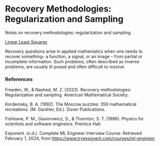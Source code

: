 # Recovery Methodologies: Regularization and Sampling

Notes on recovery methodologies: regularization and sampling

[Linear Least Squares](https://en.wikipedia.org/wiki/Linear_least_squares)

Recovery questions arise in applied mathematics when one needs to recover something- a function, a signal, or an image – from partial or incomplete information.  Such problems, often described as inverse problems, are usually ill-posed and often difficult to resolve.



### References

Freeden, W., & Nashed, M. Z. (2023). Recovery methodologies: Regularization and sampling. American Mathematical Society.

Kordemsky, B. A. (1992). The Moscow puzzles: 359 mathematical recreations. (M. Gardner, Ed.). Dover Publications.

Fishbane, P. M., Gasiorowicz, S., & Thornton, S. T. (1996). Physics for scientists and software engineers. Prentice Hall.

Exponent. (n.d.). Complete ML Engineer Interview Course. Retrieved February 1, 2024, from https://www.tryexponent.com/courses/ml-engineer

